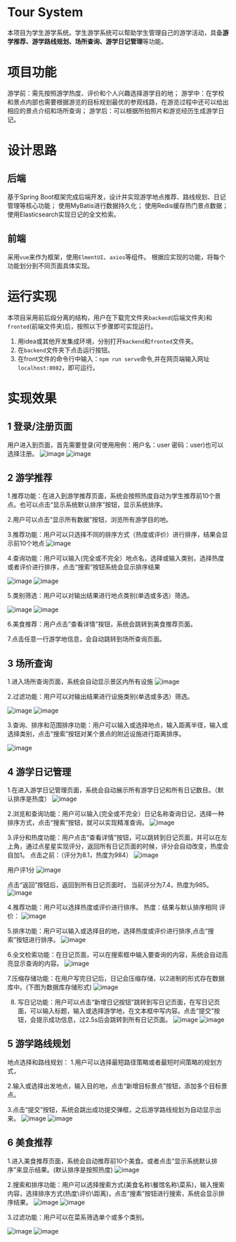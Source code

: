 # Tour System
本项目为学生游学系统。学生游学系统可以帮助学生管理自己的游学活动，具备**游学推荐、游学路线规划、场所查询、游学日记管理**等功能。

# 项目功能
游学前：需先按照游学热度、评价和个人兴趣选择游学目的地；
游学中：在学校和景点内部也需要根据游览的目标规划最优的参观线路，在游览过程中还可以给出相应的景点介绍和场所查询；
游学后：可以根据所拍照片和游览经历生成游学日记。

# 设计思路
## 后端
基于Spring Boot框架完成后端开发，设计并实现游学地点推荐、路线规划、日记管理等核心功能；
使用MyBatis进行数据持久化；
使用Redis缓存热门景点数据；
使用Elasticsearch实现日记的全文检索。

## 前端
采用`vue`来作为框架，使用`ElmentUI`、`axios`等组件。
根据应实现的功能，将每个功能划分到不同页面具体实现。

# 运行实现
本项目采用前后段分离的结构，用户在下载完文件夹`backend`(后端文件夹)和`fronted`(前端文件夹)后，按照以下步骤即可实现运行。
1. 用idea或其他开发集成环境，分别打开`backend`和`fronted`文件夹。
2. 在`backend`文件夹下点击运行按钮。
3. 在front文件的命令行中输入：`npm run serve`命令,并在网页端输入网址`localhost:8082`，即可运行。

# 实现效果
## 1 登录/注册页面
用户进入到页面，首先需要登录(可使用用例：用户名：user 密码：user)也可以选择注册。
![image](https://github.com/user-attachments/assets/cf1b168d-8a7f-42ea-96d6-44e9f7384811)
![image](https://github.com/user-attachments/assets/9cee0124-29cf-4d96-80d5-e1f060381120)
## 2 游学推荐
1.推荐功能：在进入到游学推荐页面，系统会按照热度自动为学生推荐前10个景点。也可以点击“显示系统默认排序”按钮，显示系统排序。

2.用户可以点击“显示所有数据”按钮，浏览所有游学目的地。

3.推荐功能：用户可以只选择不同的排序方式（热度或评价）进行排序，结果会显示前10个地点
![image](https://github.com/user-attachments/assets/d997a531-35b4-4f42-a665-bcc299a87faf)

4.查询功能：用户可以输入(完全或不完全）地点名，选择或输入类别，选择热度或者评价进行排序，点击“搜索”按钮系统会显示排序结果

![image](https://github.com/user-attachments/assets/706bdd9a-3059-4e16-9868-f323b52ab3d9)
![image](https://github.com/user-attachments/assets/701e02e9-be63-4f0a-be10-8ac9a9739e59)

5.类别筛选：用户可以对输出结果进行地点类别(单选或多选）筛选。

![image](https://github.com/user-attachments/assets/2ca10d61-79a1-45e4-8611-3f053f901503)
![image](https://github.com/user-attachments/assets/e6efac44-cd53-4226-bc72-174ad8c886ac)

6.美食推荐：用户点击“查看详情”按钮，系统会跳转到美食推荐页面。

7.点击任意一行游学地信息，会自动跳转到场所查询页面。
## 3 场所查询
1.进入场所查询页面，系统会自动显示景区内所有设施
![image](https://github.com/user-attachments/assets/16594715-f3b5-4309-a0de-0db3f9ec4906)

2.过滤功能：用户可以对输出结果进行设施类别(单选或多选）筛选。

![image](https://github.com/user-attachments/assets/1a4355bb-7887-474c-a5cf-651a6a3c7ed8)
![image](https://github.com/user-attachments/assets/9bb33a47-21ff-43cd-a4eb-62329c138c4e)

3.查询、排序和范围排序功能：用户可以输入或选择地点，输入距离半径，输入或选择类别，点击“搜索”按钮对某个景点的附近设施进行距离排序。

![image](https://github.com/user-attachments/assets/917c466d-e95b-43dc-8dbe-5e7c2b0e1748)

## 4 游学日记管理

1.在进入游学日记管理页面，系统会自动展示所有游学日记和所有日记数目。（默认排序是热度）
![image](https://github.com/user-attachments/assets/54312f9a-ef5b-4039-b458-928aa673fb15)

2.浏览和查询功能：用户可以输入(完全或不完全）日记名称查询日记，选择一种排序方式，点击“搜索”按钮，就可以实现精准查询。
![image](https://github.com/user-attachments/assets/c05fbab7-8f0c-445e-baa6-9a44d7facf9a)

3.评分和热度功能：用户点击“查看详情”按钮，可以跳转到日记页面，并可以在左上角，通过点星星实现评分，返回所有日记页面的时候，评分会自动改变，热度会自加1。
点击之前：（评分为8.1，热度为984）
![image](https://github.com/user-attachments/assets/88c08fbd-886d-4df1-8bc9-07646587f81a)

用户评1分
![image](https://github.com/user-attachments/assets/adcd344b-39ae-4992-bb80-5a7e70f680fc)

点击“返回”按钮后，返回到所有日记页面时，
当前评分为7.4，热度为985。
![image](https://github.com/user-attachments/assets/8579a68a-b1e9-41e7-844a-34aa0c35df48)

4.推荐功能：用户可以选择热度或评价进行排序。
热度：结果与默认排序相同
评价：
![image](https://github.com/user-attachments/assets/76b598d4-d496-4321-bad9-4dcbdfe2fe88)

5.排序功能：用户可以输入或选择目的地，选择热度或评价进行排序,点击“搜索”按钮进行排序。
![image](https://github.com/user-attachments/assets/788ca009-9d19-4cbb-bc05-96639ed5cbfa)

6.全文检索功能：在日记页面，可以在搜索框中输入要查询的内容，系统会自动高亮显示查询的内容。
![image](https://github.com/user-attachments/assets/12bed9db-d723-40d8-b411-e7979e83d3a5)

7.压缩存储功能：在用户写完日记后，日记会压缩存储，以2进制的形式存在数据库中。(下图为数据库存储形式)
![image](https://github.com/user-attachments/assets/ace28feb-a7ab-4ac7-bcf7-084999694dee)

8. 写日记功能：用户可以点击“新增日记按钮”跳转到写日记页面，在写日记页面，可以输入标题，输入或选择游学地，在文本框中写内容。点击“提交”按钮，会提示成功信息，过2.5s后会跳转到所有日记页面。
![image](https://github.com/user-attachments/assets/6d4aba3c-b0e3-4c58-9a5f-375c5d73ae66)
![image](https://github.com/user-attachments/assets/7ee53177-7d02-44c7-8ed4-24076275b802)


## 5 游学路线规划
地点选择和路线规划：
1.用户可以选择最短路径策略或者最短时间策略的规划方式，

2.输入或选择出发地点，输入目的地，点击“新增目标景点”按钮，添加多个目标景点。

3.点击“提交”按钮，系统会跳出成功提交弹框，之后游学路线规划为自动显示出来。
![image](https://github.com/user-attachments/assets/85a666de-b836-4beb-8c31-68a2b0c7238c)
![image](https://github.com/user-attachments/assets/2f57ee31-0c89-4b37-a2c6-911eba78dd85)

## 6 美食推荐
1.进入美食推荐页面，系统会自动推荐前10个美食。或者点击“显示系统默认排序”来显示结果。(默认排序是按照热度)
![image](https://github.com/user-attachments/assets/2ddc3a5f-8b9c-4511-8b26-4b5ed3e25d0c)

2.搜索和排序功能：用户可以选择搜索方式(美食名称\餐馆名称\菜系)，输入搜索内容，选择排序方式(热度\评价\距离)，点击“搜素”按钮进行搜索，系统会显示排序结果。
![image](https://github.com/user-attachments/assets/85496036-4ffd-4f7c-ba6a-93f8d79edf12)
![image](https://github.com/user-attachments/assets/37344ecd-8d04-4209-a87b-eb8416bacad5)

3.过滤功能：用户可以在菜系筛选单个或多个类别。


![image](https://github.com/user-attachments/assets/55f8d297-77cf-4cfe-a49a-962a8a0c5de5)
![image](https://github.com/user-attachments/assets/0c036218-9583-431c-8694-5d7b76287caa)


